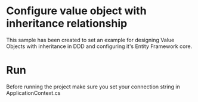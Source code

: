 # Configure value object with inheritance relationship
This sample has been created to set an example for designing Value Objects with inheritance in DDD and configuring it's Entity Framework core.

# Run
Before running the project make sure you set your connection string in ApplicationContext.cs

